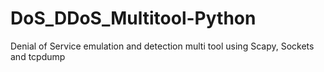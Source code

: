 # DoS_DDoS_Multitool-Python
Denial of Service emulation and detection multi tool using Scapy, Sockets and tcpdump
